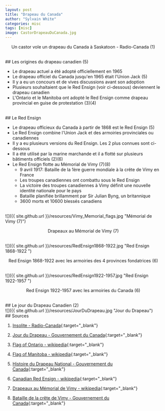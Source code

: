 ```yaml
---
layout: post
title: "Drapeau du Canada"
author: "Sylvain White"
categories: misc
tags: [misc]
image: CastorDrapeauDuCanada.jpg
---
```

<p style="text-align: center;">Un castor vole un drapeau du Canada à Saskatoon - Radio-Canada (1)</p>

<br/>
## Les origines du drapeau canadien (5)

* Le drapeau actuel a été adopté officiellement en 1965
* Le drapeau officiel du Canada jusqu'en 1965 était l'Union Jack (5)
* Il y a eu un concours et de vives discussions avant son adoption
* Plusieurs souhaitaient que le Red Ensign (voir ci-dessous) deviennent le drapeau canadien
* L'Ontario et le Manitoba ont adopté le Red Ensign comme drapeau provincial en guise de protestation (3)(4)

<br/>
## Le Red Ensign

 * Le drapeau officieux du Canada à partir de 1868 est le Red Ensign (5)
 * Le Red Ensign combine l'Union Jack et des armoiries provinciales ou canadiennes
 * Il y a eu plusieurs versions du Red Ensign. Les 2 plus connues sont ci-dessous
 * Il a été utilisé par la marine marchande et il a flotté sur plusieurs bâtiments officiels (2)(6)
 * Le Red Ensign flotte au Mémorial de Vimy (7)(8)
    * 9 avril 1917: Bataille de la 1ère guerre mondiale à la crête de Vimy en France
    * Les troupes canadiennes ont combattu sous le Red Ensign
    * La victoire des troupes canadiennes à Vimy définit une nouvelle identité nationale pour le pays
    * Bataille planifiée brillamment par Sir Julian Byng, un britannique
    * 3600 morts et 10600 blessés canadiens

<br/>
![]({{ site.github.url }}/resources/Vimy_Memorial_flags.jpg "Mémorial de Vimy (7)")

<p style="text-align: center;">Drapeaux au Mémorial de Vimy (7)</p>

<br/>
![]({{ site.github.url }}/resources/RedEnsign1868-1922.jpg "Red Ensign 1868-1922 ")

<p style="text-align: center;">Red Ensign 1868-1922 avec les armoiries des 4 provinces fondatrices (6)</p>

<br/>
![]({{ site.github.url }}/resources/RedEnsign1922-1957.jpg "Red Ensign 1922-1957 ")

<p style="text-align: center;">Red Ensign 1922-1957 avec les armoiries du Canada (6)</p>

<br/>
## Le jour du Drapeau Canadien (2)

<br/>
![]({{ site.github.url }}/resources/JourDuDrapeau.jpg "Jour du Drapeau")

<br/>
## Sources

1. [Insolite -  Radio-Canada](https://ici.radio-canada.ca/nouvelle/1803753/animaux-video-humour-symbole-national){:target="_blank"}

2. [Jour du Drapeau - Gouvernement du Canada](https://www.canada.ca/fr/services-publics-approvisionnement/services/infrastructure-immeubles/cite-parlementaire/multimedia/jour-drapeau.html){:target="_blank"}

3. [Flag of Ontario - wikipedia](https://en.wikipedia.org/wiki/Flag_of_Ontario){:target="_blank"}

4. [Flag of Manitoba - wikipedia](https://en.wikipedia.org/wiki/Flag_of_Manitoba){:target="_blank"}

5. [Histoire du Drapeau National - Gouvernement du Canada](https://www.canada.ca/fr/patrimoine-canadien/services/drapeau-canada-histoire.html){:target="_blank"}

6. [Canadian Red Ensign - wikipedia](https://en.wikipedia.org/wiki/Canadian_Red_Ensign){:target="_blank"}

7. [Drapeaux au Mémorial de Vimy - wikipedia](https://en.m.wikipedia.org/wiki/File:Vimy_Memorial_flags.JPG){:target="_blank"}

8. [Bataille de la crête de Vimy - Gouvernement du Canada](https://www.veterans.gc.ca/fra/remembrance/wars-and-conflicts/first-world-war/battle-of-vimy-ridge){:target="_blank"}

